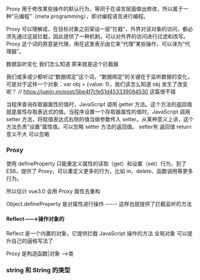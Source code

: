 Proxy 用于修改某些操作的默认行为，等同于在语言层面做出修改，所以属于一种“元编程”（meta programming），即对编程语言进行编程。

Proxy 可以理解成，在目标对象之前架设一层“拦截”，外界对该对象的访问，都必须先通过这层拦截，因此提供了一种机制，可以对外界的访问进行过滤和改写。Proxy 这个词的原意是代理，用在这里表示由它来“代理”某些操作，可以译为“代理器”。

数据监听变化 我们怎么知道 原来就是这个拦截器

我们或多或少都听过“数据绑定”这个词，“数据绑定”的关键在于监听数据的变化，可是对于这样一个对象：var obj = {value: 1}，我们该怎么知道 obj 发生了改变呢？
// https://juejin.im/post/5be4f7cfe51d453339084530 这篇很不错

当程序查询存取器属性的值时，JavaScript 调用 getter 方法。这个方法的返回值就是属性存取表达式的值。当程序设置一个存取器属性的值时，JavaScript 调用 setter 方法，将赋值表达式右侧的值当做参数传入 setter。从某种意义上讲，这个方法负责“设置”属性值。可以忽略 setter 方法的返回值。 setter🈶 返回值 return 意义不大 可以忽略

### Proxy

使用 defineProperty 只能重定义属性的读取（get）和设置（set）行为，到了 ES6，提供了 Proxy，可以重定义更多的行为，比如 in、delete、函数调用等更多行为。

所以估计 vue3.0 会用 Proxy 属性去重构

Object.defineProperty 是对属性进行操作 ----- 这样也就提供了拦截监听的方法

#### Reflect--->操作对象的

Reflect 是一个内置的对象，它提供拦截 JavaScript 操作的方法 全局对象 可以提升自己的逼格写法了

Proxy 是构造函数|对象 -->类

### string 和 String 的类型
